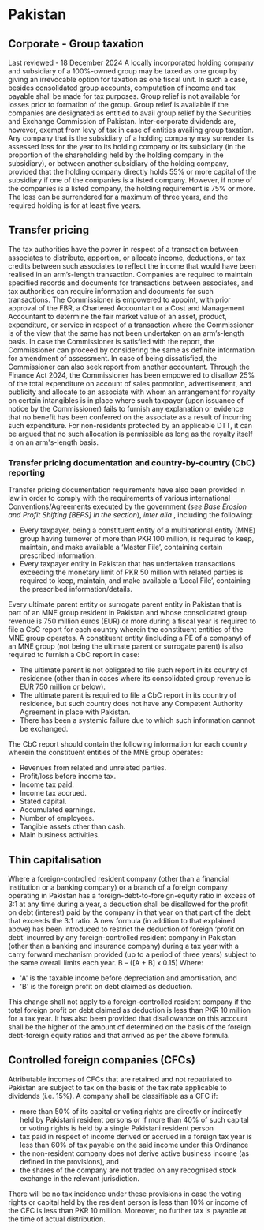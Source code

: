 # Pakistan
## Corporate - Group taxation
Last reviewed - 18 December 2024
A locally incorporated holding company and subsidiary of a 100%-owned group may be taxed as one group by giving an irrevocable option for taxation as one fiscal unit. In such a case, besides consolidated group accounts, computation of income and tax payable shall be made for tax purposes. 
Group relief is not available for losses prior to formation of the group. Group relief is available if the companies are designated as entitled to avail group relief by the Securities and Exchange Commission of Pakistan. Inter-corporate dividends are, however, exempt from levy of tax in case of entities availing group taxation.
Any company that is the subsidiary of a holding company may surrender its assessed loss for the year to its holding company or its subsidiary (in the proportion of the shareholding held by the holding company in the subsidiary), or between another subsidiary of the holding company, provided that the holding company directly holds 55% or more capital of the subsidiary if one of the companies is a listed company. However, if none of the companies is a listed company, the holding requirement is 75% or more. The loss can be surrendered for a maximum of three years, and the required holding is for at least five years. 
## Transfer pricing
The tax authorities have the power in respect of a transaction between associates to distribute, apportion, or allocate income, deductions, or tax credits between such associates to reflect the income that would have been realised in an arm’s-length transaction. Companies are required to maintain specified records and documents for transactions between associates, and tax authorities can require information and documents for such transactions.
The Commissioner is empowered to appoint, with prior approval of the FBR, a Chartered Accountant or a Cost and Management Accountant to determine the fair market value of an asset, product, expenditure, or service in respect of a transaction where the Commissioner is of the view that the same has not been undertaken on an arm’s-length basis. In case the Commissioner is satisfied with the report, the Commissioner can proceed by considering the same as definite information for amendment of assessment. In case of being dissatisfied, the Commissioner can also seek report from another accountant.
Through the Finance Act 2024, the Commissioner has been empowered to disallow 25% of the total expenditure on account of sales promotion, advertisement, and publicity and allocate to an associate with whom an arrangement for royalty on certain intangibles is in place where such taxpayer (upon issuance of notice by the Commissioner) fails to furnish any explanation or evidence that no benefit has been conferred on the associate as a result of incurring such expenditure. For non-residents protected by an applicable DTT, it can be argued that no such allocation is permissible as long as the royalty itself is on an arm's-length basis.
### Transfer pricing documentation and country-by-country (CbC) reporting
Transfer pricing documentation requirements have also been provided in law in order to comply with the requirements of various international Conventions/Agreements executed by the government (_see Base Erosion and Profit Shifting [BEPS] in the section_), _inter alia_ , including the following:
  * Every taxpayer, being a constituent entity of a multinational entity (MNE) group having turnover of more than PKR 100 million, is required to keep, maintain, and make available a ‘Master File’, containing certain prescribed information.
  * Every taxpayer entity in Pakistan that has undertaken transactions exceeding the monetary limit of PKR 50 million with related parties is required to keep, maintain, and make available a ‘Local File’, containing the prescribed information/details.


Every ultimate parent entity or surrogate parent entity in Pakistan that is part of an MNE group resident in Pakistan and whose consolidated group revenue is 750 million euros (EUR) or more during a fiscal year is required to file a CbC report for each country wherein the constituent entities of the MNE group operates.
A constituent entity (including a PE of a company) of an MNE group (not being the ultimate parent or surrogate parent) is also required to furnish a CbC report in case:
  * The ultimate parent is not obligated to file such report in its country of residence (other than in cases where its consolidated group revenue is EUR 750 million or below).
  * The ultimate parent is required to file a CbC report in its country of residence, but such country does not have any Competent Authority Agreement in place with Pakistan.
  * There has been a systemic failure due to which such information cannot be exchanged.


The CbC report should contain the following information for each country wherein the constituent entities of the MNE group operates:
  * Revenues from related and unrelated parties.
  * Profit/loss before income tax.
  * Income tax paid.
  * Income tax accrued.
  * Stated capital.
  * Accumulated earnings.
  * Number of employees.
  * Tangible assets other than cash.
  * Main business activities.


## Thin capitalisation
Where a foreign-controlled resident company (other than a financial institution or a banking company) or a branch of a foreign company operating in Pakistan has a foreign-debt-to-foreign-equity ratio in excess of 3:1 at any time during a year, a deduction shall be disallowed for the profit on debt (interest) paid by the company in that year on that part of the debt that exceeds the 3:1 ratio.
A new formula (in addition to that explained above) has been introduced to restrict the deduction of foreign ‘profit on debt’ incurred by any foreign-controlled resident company in Pakistan (other than a banking and insurance company) during a tax year with a carry forward mechanism provided (up to a period of three years) subject to the same overall limits each year.
B – ([A + B] x 0.15)
Where:
  * 'A' is the taxable income before depreciation and amortisation, and
  * 'B' is the foreign profit on debt claimed as deduction.


This change shall not apply to a foreign-controlled resident company if the total foreign profit on debt claimed as deduction is less than PKR 10 million for a tax year.
It has also been provided that disallowance on this account shall be the higher of the amount of determined on the basis of the foreign debt-foreign equity ratios and that arrived as per the above formula.
## Controlled foreign companies (CFCs)
Attributable incomes of CFCs that are retained and not repatriated to Pakistan are subject to tax on the basis of the tax rate applicable to dividends (i.e. 15%).
A company shall be classifiable as a CFC if:
  * more than 50% of its capital or voting rights are directly or indirectly held by Pakistani resident persons or if more than 40% of such capital or voting rights is held by a single Pakistani resident person
  * tax paid in respect of income derived or accrued in a foreign tax year is less than 60% of tax payable on the said income under this Ordinance
  * the non-resident company does not derive active business income (as defined in the provisions), and
  * the shares of the company are not traded on any recognised stock exchange in the relevant jurisdiction. 


There will be no tax incidence under these provisions in case the voting rights or capital held by the resident person is less than 10% or income of the CFC is less than PKR 10 million. Moreover, no further tax is payable at the time of actual distribution.

